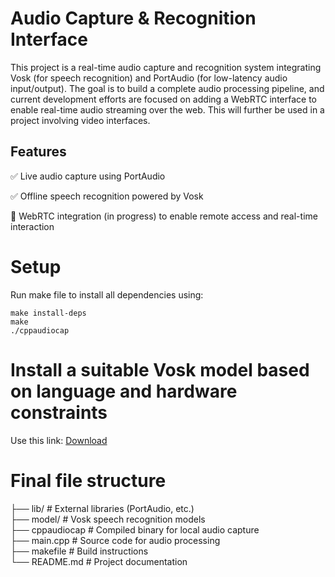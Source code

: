 # Audio Capture & Recognition Interface
This project is a real-time audio capture and recognition system integrating Vosk (for speech recognition) and PortAudio (for low-latency audio input/output). The goal is to build a complete audio processing pipeline, and current development efforts are focused on adding a WebRTC interface to enable real-time audio streaming over the web.
This will further be used in a project involving video interfaces.

## Features
✅ Live audio capture using PortAudio

✅ Offline speech recognition powered by Vosk

🔄 WebRTC integration (in progress) to enable remote access and real-time interaction

# Setup
Run make file to install all dependencies using:
```
make install-deps
make
./cppaudiocap
```

# Install a suitable Vosk model based on language and hardware constraints
Use this link: [Download](https://alphacephei.com/vosk/models)


# Final file structure


├── lib/                     # External libraries (PortAudio, etc.)<br>
├── model/                 # Vosk speech recognition models<br>
├── cppaudiocap             # Compiled binary for local audio capture<br>
├── main.cpp          # Source code for audio processing<br>
├── makefile                # Build instructions<br>
└── README.md               # Project documentation<br>


